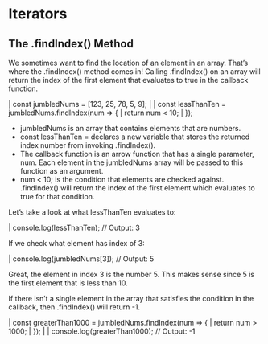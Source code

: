 # Iterators

## The .findIndex() Method
We sometimes want to find the location of an element in an array. That’s where the .findIndex() method comes in! Calling .findIndex() on an array will return the index of the first element that evaluates to true in the callback function.

| const jumbledNums = [123, 25, 78, 5, 9]; 
| 
| const lessThanTen = jumbledNums.findIndex(num => {
|   return num < 10;
| });

- jumbledNums is an array that contains elements that are numbers.
- const lessThanTen = declares a new variable that stores the returned index number from invoking .findIndex().
- The callback function is an arrow function that has a single parameter, num. Each element in the jumbledNums array will be passed to this function as an argument.
- num < 10; is the condition that elements are checked against. .findIndex() will return the index of the first element which evaluates to true for that condition.

Let’s take a look at what lessThanTen evaluates to:

| console.log(lessThanTen); // Output: 3 

If we check what element has index of 3:

| console.log(jumbledNums[3]); // Output: 5

Great, the element in index 3 is the number 5. This makes sense since 5 is the first element that is less than 10.

If there isn’t a single element in the array that satisfies the condition in the callback, then .findIndex() will return -1.

| const greaterThan1000 = jumbledNums.findIndex(num => {
|   return num > 1000;
| });
| 
| console.log(greaterThan1000); // Output: -1